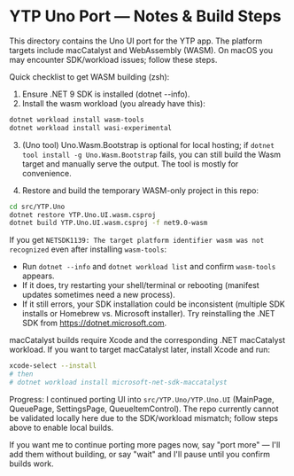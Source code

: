 # YTP Uno Port — Notes & Build Steps

This directory contains the Uno UI port for the YTP app. The platform targets include macCatalyst and WebAssembly (WASM). On macOS you may encounter SDK/workload issues; follow these steps.

Quick checklist to get WASM building (zsh):

1. Ensure .NET 9 SDK is installed (dotnet --info).
2. Install the wasm workload (you already have this):

```bash
dotnet workload install wasm-tools
dotnet workload install wasi-experimental
```

3. (Uno tool) Uno.Wasm.Bootstrap is optional for local hosting; if `dotnet tool install -g Uno.Wasm.Bootstrap` fails, you can still build the Wasm target and manually serve the output. The tool is mostly for convenience.

4. Restore and build the temporary WASM-only project in this repo:

```bash
cd src/YTP.Uno
dotnet restore YTP.Uno.UI.wasm.csproj
dotnet build YTP.Uno.UI.wasm.csproj -f net9.0-wasm
```

If you get `NETSDK1139: The target platform identifier wasm was not recognized` even after installing `wasm-tools`:
- Run `dotnet --info` and `dotnet workload list` and confirm `wasm-tools` appears.
- If it does, try restarting your shell/terminal or rebooting (manifest updates sometimes need a new process).
- If it still errors, your SDK installation could be inconsistent (multiple SDK installs or Homebrew vs. Microsoft installer). Try reinstalling the .NET SDK from https://dotnet.microsoft.com.

macCatalyst builds require Xcode and the corresponding .NET macCatalyst workload. If you want to target macCatalyst later, install Xcode and run:

```bash
xcode-select --install
# then
# dotnet workload install microsoft-net-sdk-maccatalyst
```

Progress: I continued porting UI into `src/YTP.Uno/YTP.Uno.UI` (MainPage, QueuePage, SettingsPage, QueueItemControl). The repo currently cannot be validated locally here due to the SDK/workload mismatch; follow steps above to enable local builds.

If you want me to continue porting more pages now, say "port more" — I'll add them without building, or say "wait" and I'll pause until you confirm builds work.
